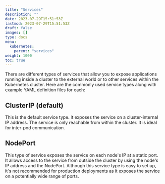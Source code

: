 ```yaml
---
title: "Services"
description: ""
date: 2023-07-29T15:51:53Z
lastmod: 2023-07-29T15:51:53Z
draft: false
images: []
type: docs
menu:
  kubernetes:
    parent: "services"
weight: 1000
toc: true
---
```


There are different types of services that allow you to expose applications running inside a cluster to the external world or to other services within the Kubernetes cluster. Here are the commonly used service types along with example YAML definition files for each:

## ClusterIP (default)
This is the default service type. It exposes the service on a cluster-internal IP address. The service is only reachable from within the cluster. It is ideal for inter-pod communication.

## NodePort
This type of service exposes the service on each node's IP at a static port. It allows access to the service from outside the cluster by using the node's IP address and the NodePort. Although this service type is easy to set up, it's not recommended for production deployments as it exposes the service on a potentially wide range of ports.